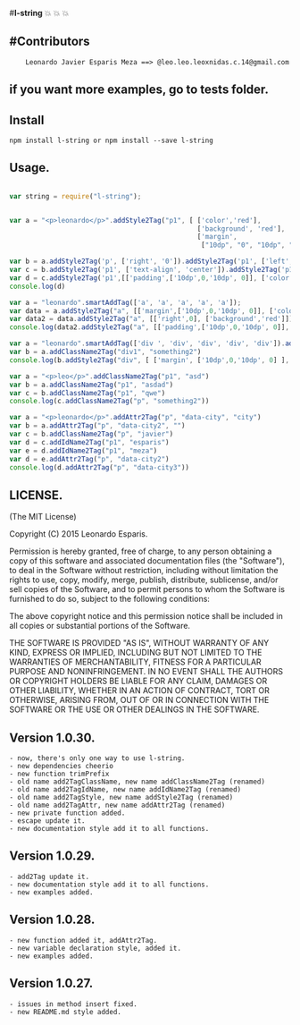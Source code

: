 #**l-string** :boom: :boom: :boom:


#Contributors
-------------

```
	Leonardo Javier Esparis Meza ==> @leo.leo.leoxnidas.c.14@gmail.com
```

if you want more examples, go to tests folder.
----------------------------------------------

Install
-------
```npm install l-string or npm install --save l-string ```

Usage.
------

```javascript

var string = require("l-string");


var a = "<p>leonardo</p>".addStyle2Tag("p1", [ ['color','red'], 
											   ['background', 'red'], 
											   ['margin', 
											    ["10dp", "0", "10dp", "0"]]])

var b = a.addStyle2Tag('p', ['right', '0']).addStyle2Tag('p1', ['left', '0'])
var c = b.addStyle2Tag('p1', ['text-align', 'center']).addStyle2Tag('p1', ['padding', [0,0,0,0]])
var d = c.addStyle2Tag('p1',[['padding',['10dp',0,'10dp', 0]], ['color','red']]
console.log(d)

var a = "leonardo".smartAddTag(['a', 'a', 'a', 'a', 'a']);
var data = a.addStyle2Tag("a", [['margin',['10dp',0,'10dp', 0]], ['color','red']])
var data2 = data.addStyle2Tag("a", [['right',0], ['background','red']])
console.log(data2.addStyle2Tag("a", [['padding',['10dp',0,'10dp', 0]], ['color','red']]))

var a = "leonardo".smartAddTag(['div ', 'div', 'div', 'div', 'div']).addIdName2Tag("div", "something")
var b = a.addClassName2Tag("div1", "something2")
console.log(b.addStyle2Tag("div", [ ['margin', ['10dp',0,'10dp', 0] ], ['color','red'] ]))

var a = "<p>leo</p>".addClassName2Tag("p1", "asd")
var b = a.addClassName2Tag("p1", "asdad")
var c = b.addClassName2Tag("p1", "qwe")
console.log(c.addClassName2Tag("p", "something2"))

var a = "<p>leonardo</p>".addAttr2Tag("p", "data-city", "city")
var b = a.addAttr2Tag("p", "data-city2", "")
var c = b.addClassName2Tag("p", "javier")
var d = c.addIdName2Tag("p1", "esparis")
var e = d.addIdName2Tag("p1", "meza")
var d = e.addAttr2Tag("p", "data-city2")
console.log(d.addAttr2Tag("p", "data-city3"))
```

LICENSE.
--------

(The MIT License)

Copyright (C) 2015 Leonardo Esparis.

Permission is hereby granted, free of charge, to any person obtaining a copy
of this software and associated documentation files (the "Software"), to deal
in the Software without restriction, including without limitation the rights
to use, copy, modify, merge, publish, distribute, sublicense, and/or sell
copies of the Software, and to permit persons to whom the Software is
furnished to do so, subject to the following conditions:

The above copyright notice and this permission notice shall be included in
all copies or substantial portions of the Software.

THE SOFTWARE IS PROVIDED "AS IS", WITHOUT WARRANTY OF ANY KIND, EXPRESS OR
IMPLIED, INCLUDING BUT NOT LIMITED TO THE WARRANTIES OF MERCHANTABILITY,
FITNESS FOR A PARTICULAR PURPOSE AND NONINFRINGEMENT. IN NO EVENT SHALL THE
AUTHORS OR COPYRIGHT HOLDERS BE LIABLE FOR ANY CLAIM, DAMAGES OR OTHER
LIABILITY, WHETHER IN AN ACTION OF CONTRACT, TORT OR OTHERWISE, ARISING FROM,
OUT OF OR IN CONNECTION WITH THE SOFTWARE OR THE USE OR OTHER DEALINGS IN THE
SOFTWARE.


Version 1.0.30.
---------------
	- now, there's only one way to use l-string.
	- new dependencies cheerio
	- new function trimPrefix
	- old name add2TagClassName, new name addClassName2Tag (renamed)
	- old name add2TagIdName, new name addIdName2Tag (renamed)
	- old name add2TagStyle, new name addStyle2Tag (renamed)
	- old name add2TagAttr, new name addAttr2Tag (renamed)
	- new private function added.
	- escape update it.
	- new documentation style add it to all functions.

Version 1.0.29.
---------------
	- add2Tag update it.
	- new documentation style add it to all functions.
	- new examples added. 

Version 1.0.28.
---------------
	- new function added it, addAttr2Tag.
	- new variable declaration style, added it. 
	- new examples added. 

Version 1.0.27.
---------------
	- issues in method insert fixed.
	- new README.md style added.